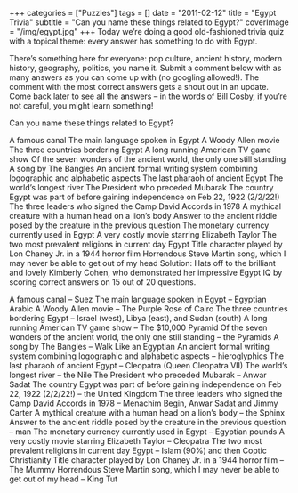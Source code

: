 +++
categories = ["Puzzles"]
tags = []
date = "2011-02-12"
title = "Egypt Trivia"
subtitle = "Can you name these things related to Egypt?"
coverImage = "/img/egypt.jpg"
+++
Today we’re doing a good old-fashioned trivia quiz with a topical theme: every answer has something to do with Egypt.
<!--more-->
There’s something here for everyone: pop culture, ancient history, modern history, geography, politics, you name it. Submit a comment below with as many answers as you can come up with (no googling allowed!). The comment with the most correct answers gets a shout out in an update. Come back later to see all the answers – in the words of Bill Cosby, if you’re not careful, you might learn something!

Can you name these things related to Egypt?

A famous canal
The main language spoken in Egypt
A Woody Allen movie
The three countries bordering Egypt
A long running American TV game show
Of the seven wonders of the ancient world, the only one still standing
A song by The Bangles
An ancient formal writing system combining logographic and alphabetic aspects
The last pharaoh of ancient Egypt
The world’s longest river
The President who preceded Mubarak
The country Egypt was part of before gaining independence on Feb 22, 1922 (2/2/22!)
The three leaders who signed the Camp David Accords in 1978
A mythical creature with a human head on a lion’s body
Answer to the ancient riddle posed by the creature in the previous question
The monetary currency currently used in Egypt
A very costly movie starring Elizabeth Taylor
The two most prevalent religions in current day Egypt
Title character played by Lon Chaney Jr. in a 1944 horror film
Horrendous Steve Martin song, which I may never be able to get out of my head
Solution: Hats off to the brilliant and lovely Kimberly Cohen, who demonstrated her impressive Egypt IQ by scoring correct answers on 15 out of 20 questions.

A famous canal – Suez
The main language spoken in Egypt – Egyptian Arabic
A Woody Allen movie – The Purple Rose of Cairo
The three countries bordering Egypt – Israel (west), Libya (east), and Sudan (south)
A long running American TV game show – The $10,000 Pyramid
Of the seven wonders of the ancient world, the only one still standing – the Pyramids
A song by The Bangles – Walk Like an Egyptian
An ancient formal writing system combining logographic and alphabetic aspects – hieroglyphics
The last pharaoh of ancient Egypt – Cleopatra (Queen Cleopatra VII)
The world’s longest river – the Nile
The President who preceded Mubarak – Anwar Sadat
The country Egypt was part of before gaining independence on Feb 22, 1922 (2/2/22!) – the United Kingdom
The three leaders who signed the Camp David Accords in 1978 – Menachim Begin, Anwar Sadat and Jimmy Carter
A mythical creature with a human head on a lion’s body – the Sphinx
Answer to the ancient riddle posed by the creature in the previous question – man
The monetary currency currently used in Egypt – Egyptian pounds
A very costly movie starring Elizabeth Taylor – Cleopatra
The two most prevalent religions in current day Egypt – Islam (90%) and then Coptic Christianity
Title character played by Lon Chaney Jr. in a 1944 horror film – The Mummy
Horrendous Steve Martin song, which I may never be able to get out of my head – King Tut
